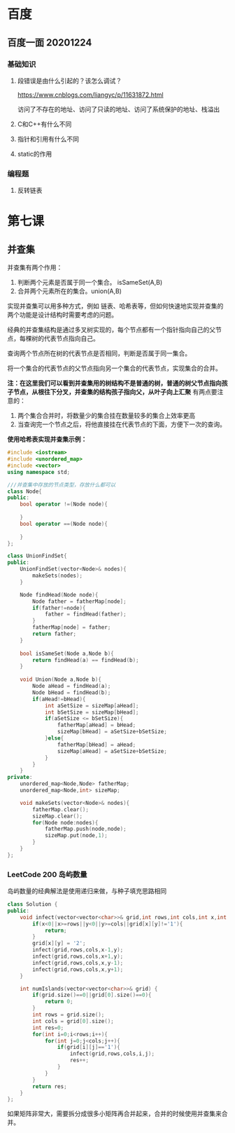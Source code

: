 

# 百度

## 百度一面 20201224

### 基础知识

1. 段错误是由什么引起的？该怎么调试？

   https://www.cnblogs.com/liangyc/p/11631872.html

   访问了不存在的地址、访问了只读的地址、访问了系统保护的地址、栈溢出

2. C和C++有什么不同

3. 指针和引用有什么不同

4. static的作用

### 编程题 

1. 反转链表





# 第七课

## 并查集

并查集有两个作用：

1. 判断两个元素是否属于同一个集合。 isSameSet(A,B)
2. 合并两个元素所在的集合。union(A,B)

实现并查集可以用多种方式，例如 链表、哈希表等，但如何快速地实现并查集的两个功能是设计结构时需要考虑的问题。

经典的并查集结构是通过多叉树实现的，每个节点都有一个指针指向自己的父节点，每棵树的代表节点指向自己。

查询两个节点所在树的代表节点是否相同，判断是否属于同一集合。

将一个集合的代表节点的父节点指向另一个集合的代表节点，实现集合的合并。

**注：在这里我们可以看到并查集用的树结构不是普通的树，普通的树父节点指向孩子节点，从根往下分叉，并查集的结构孩子指向父，从叶子向上汇聚**
有两点要注意的：

1. 两个集合合并时，将数量少的集合挂在数量较多的集合上效率更高
2. 当查询完一个节点之后，将他直接挂在代表节点的下面，方便下一次的查询。

**使用哈希表实现并查集示例：**

```c++
#include <iostream>
#include <unordered_map>
#include <vector>
using namespace std;

///并查集中存放的节点类型，存放什么都可以
class Node{
public:
    bool operator !=(Node node){
    
    }
    bool operator ==(Node node){
        
    }
};

class UnionFindSet{
public:
    UnionFindSet(vector<Node>& nodes){
        makeSets(nodes);
    }

    Node findHead(Node node){
        Node father = fatherMap[node];
        if(father!=node){
            father = findHead(father);
        }
        fatherMap[node] = father;
        return father;
    }
    
    bool isSameSet(Node a,Node b){
        return findHead(a) == findHead(b);
    }
    
    void Union(Node a,Node b){
        Node aHead = findHead(a);
        Node bHead = findHead(b);
        if(aHead!=bHead){
            int aSetSize = sizeMap[aHead];
            int bSetSize = sizeMap[bHead];
            if(aSetSize <= bSetSize){
                fatherMap[aHead] = bHead;
                sizeMap[bHead] = aSetSize+bSetSize;
            }else{
                fatherMap[bHead] = aHead;
                sizeMap[aHead] = aSetSize+bSetSize;
            }
        }
    }
private:
    unordered_map<Node,Node> fatherMap;
    unordered_map<Node,int> sizeMap;

    void makeSets(vector<Node>& nodes){
        fatherMap.clear();
        sizeMap.clear();
        for(Node node:nodes){
            fatherMap.push(node,node);
            sizeMap.put(node,1);
        }
    }
};
```

### LeetCode 200 岛屿数量

岛屿数量的经典解法是使用递归来做，与种子填充思路相同

```c++
class Solution {
public:
    void infect(vector<vector<char>>& grid,int rows,int cols,int x,int y){
        if(x<0||x>=rows||y<0||y>=cols||grid[x][y]!='1'){
            return;
        }
        grid[x][y] = '2';
        infect(grid,rows,cols,x-1,y);
        infect(grid,rows,cols,x+1,y);
        infect(grid,rows,cols,x,y-1);
        infect(grid,rows,cols,x,y+1);        
    }

    int numIslands(vector<vector<char>>& grid) {
        if(grid.size()==0||grid[0].size()==0){
            return 0;
        }
        int rows = grid.size();
        int cols = grid[0].size();
        int res=0;
        for(int i=0;i<rows;i++){
            for(int j=0;j<cols;j++){
                if(grid[i][j]=='1'){
                    infect(grid,rows,cols,i,j);
                    res++;
                }
            }
        }
        return res;
    }
};
```

如果矩阵非常大，需要拆分成很多小矩阵再合并起来，合并的时候使用并查集来合并。



